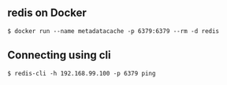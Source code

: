 ## redis on Docker
```
$ docker run --name metadatacache -p 6379:6379 --rm -d redis
```
## Connecting using cli
```
$ redis-cli -h 192.168.99.100 -p 6379 ping
```

